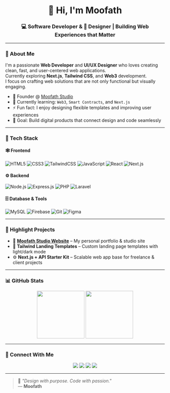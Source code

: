 <!-- Banner -->
<h1 align="center">👋 Hi, I'm <strong>Moofath</strong></h1>
<h3 align="center">💻 Software Developer & 🎨 Designer | Building Web Experiences that Matter</h3>

---

### 🌟 About Me  
I'm a passionate **Web Developer** and **UI/UX Designer** who loves creating clean, fast, and user-centered web applications.  
Currently exploring **Next.js**, **Tailwind CSS**, and **Web3** development.  
I focus on crafting web solutions that are not only functional but visually engaging.

- 💼 Founder @ [Moofath Studio](https://moofath-std.vercel.app)
- 🌱 Currently learning: `Web3`, `Smart Contracts`, and `Next.js`
- ⚡ Fun fact: I enjoy designing flexible templates and improving user experiences
- 🎯 Goal: Build digital products that connect design and code seamlessly

---

### 🧰 Tech Stack

#### 🕸️ Frontend
![HTML5](https://img.shields.io/badge/-HTML5-E34F26?style=for-the-badge&logo=html5&logoColor=white)
![CSS3](https://img.shields.io/badge/-CSS3-1572B6?style=for-the-badge&logo=css3)
![TailwindCSS](https://img.shields.io/badge/-TailwindCSS-06B6D4?style=for-the-badge&logo=tailwindcss&logoColor=white)
![JavaScript](https://img.shields.io/badge/-JavaScript-F7DF1E?style=for-the-badge&logo=javascript&logoColor=black)
![React](https://img.shields.io/badge/-React-61DAFB?style=for-the-badge&logo=react&logoColor=black)
![Next.js](https://img.shields.io/badge/-Next.js-000000?style=for-the-badge&logo=nextdotjs)

#### ⚙️ Backend
![Node.js](https://img.shields.io/badge/-Node.js-339933?style=for-the-badge&logo=node.js&logoColor=white)
![Express.js](https://img.shields.io/badge/-Express.js-000000?style=for-the-badge&logo=express)
![PHP](https://img.shields.io/badge/-PHP-777BB4?style=for-the-badge&logo=php)
![Laravel](https://img.shields.io/badge/-Laravel-FF2D20?style=for-the-badge&logo=laravel)

#### 🗄️ Database & Tools
![MySQL](https://img.shields.io/badge/-MySQL-4479A1?style=for-the-badge&logo=mysql&logoColor=white)
![Firebase](https://img.shields.io/badge/-Firebase-FFCA28?style=for-the-badge&logo=firebase)
![Git](https://img.shields.io/badge/-Git-F05032?style=for-the-badge&logo=git&logoColor=white)
![Figma](https://img.shields.io/badge/-Figma-F24E1E?style=for-the-badge&logo=figma&logoColor=white)

---

### 🚀 Highlight Projects
- 🧩 **[Moofath Studio Website](https://moofath-std.vercel.app)** – My personal portfolio & studio site  
- 🎨 **Tailwind Landing Templates** – Custom landing page templates with light/dark mode  
- ⚙️ **Next.js + API Starter Kit** – Scalable web app base for freelance & client projects  

---

### 📊 GitHub Stats
<p align="center">
  <img height="150em" src="https://github-readme-stats.vercel.app/api?username=moofath&show_icons=true&theme=radical&hide_border=true&count_private=true" />
  <img height="150em" src="https://github-readme-stats.vercel.app/api/top-langs/?username=moofath&layout=compact&theme=radical&hide_border=true" />
</p>

---

### 🤝 Connect With Me
<p align="center">
  <a href="https://moofath-std.vercel.app" target="_blank"><img src="https://img.shields.io/badge/Website-%230077B5.svg?&style=for-the-badge&logo=google-chrome&logoColor=white" /></a>
  <a href="https://www.linkedin.com/in/moofath" target="_blank"><img src="https://img.shields.io/badge/LinkedIn-%230077B5.svg?&style=for-the-badge&logo=linkedin&logoColor=white" /></a>
  <a href="mailto:moofath@gmail.com" target="_blank"><img src="https://img.shields.io/badge/Email-%23EA4335.svg?&style=for-the-badge&logo=gmail&logoColor=white" /></a>
  <a href="https://github.com/moofath" target="_blank"><img src="https://img.shields.io/badge/GitHub-%2312100E.svg?&style=for-the-badge&logo=github&logoColor=white" /></a>
</p>

---

> 💬 *"Design with purpose. Code with passion."*  
> — **Moofath**
